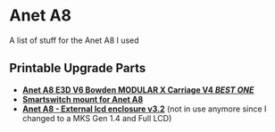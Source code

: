 # Anet A8
 A list of stuff for the Anet A8 I used
 
 ## Printable Upgrade Parts
 - **[Anet A8 E3D V6 Bowden MODULAR X Carriage V4 *BEST ONE*](https://www.thingiverse.com/thing:2193695)**
 - **[Smartswitch mount for Anet A8](https://www.thingiverse.com/thing:2319701)**
 - **[Anet A8 - External lcd enclosure v3.2](https://www.thingiverse.com/thing:2005640)** (not in use anymore since I changed to a MKS Gen 1.4 and Full LCD)
 